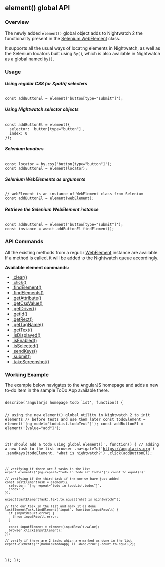 ## element() global API

### Overview
The newly added `element()` global object adds to Nightwatch 2 the functionality present in the [Selenium WebElement](https://www.selenium.dev/selenium/docs/api/javascript/module/selenium-webdriver/index_exports_WebElement.html) class.

It supports all the usual ways of locating elements in Nightwatch, as well as the Selenium locators built using `By()`, which is also available in Nightwatch as a global named `by()`.

### Usage

##### Using regular CSS (or Xpath) selectors

<div class="sample-test" style="max-width:800px"><pre data-language="javascript" style="padding-top: 10px" class="language-javascript"><code class="language-javascript">const addButtonEl = element('button[type="submit"]');
</code></pre></div>

##### Using Nightwatch selector objects

<div class="sample-test" style="max-width:800px"><pre data-language="javascript" style="padding-top: 10px" class="language-javascript"><code class="language-javascript">const addButtonEl = element({
  selector: 'button[type="button"]',
  index: 0
});
</code></pre></div>

##### Selenium locators

<div class="sample-test" style="max-width:800px"><pre data-language="javascript" style="padding-top: 10px" class="language-javascript"><code class="language-javascript">const locator = by.css('button[type="button"]');
const addButtonEl = element(locator);
</code></pre></div>

##### Selenium WebElements as arguments

<div class="sample-test" style="max-width:800px"><pre data-language="javascript" style="padding-top: 10px" class="language-javascript"><code class="language-javascript">// webElement is an instance of WebElement class from Selenium
const addButtonEl = element(webElement);
</code></pre></div>

##### Retrieve the Selenium WebElement instance

<div class="sample-test" style="max-width:800px"><pre data-language="javascript" style="padding-top: 10px" class="language-javascript"><code class="language-javascript">const addButtonEl = element('button[type="submit"]');
const instance = await addButtonEl.findElement();   
</code></pre></div>


### API Commands
All the existing methods from a regular [WebElement](https://www.selenium.dev/selenium/docs/api/javascript/module/selenium-webdriver/index_exports_WebElement.html) instance are available. If a method is called, it will be added to the Nightwatch queue accordingly.

**Available element commands:**
- [.clear()](https://www.selenium.dev/selenium/docs/api/javascript/module/selenium-webdriver/index_exports_WebElement.html#clear)
- [.click()](https://www.selenium.dev/selenium/docs/api/javascript/module/selenium-webdriver/index_exports_WebElement.html#click)
- [.findElement()](https://www.selenium.dev/selenium/docs/api/javascript/module/selenium-webdriver/index_exports_WebElement.html#findElement)
- [.findElements()](https://www.selenium.dev/selenium/docs/api/javascript/module/selenium-webdriver/index_exports_WebElement.html#findElements)
- [.getAttribute()](https://www.selenium.dev/selenium/docs/api/javascript/module/selenium-webdriver/index_exports_WebElement.html#getAttribute)
- [.getCssValue()](https://www.selenium.dev/selenium/docs/api/javascript/module/selenium-webdriver/index_exports_WebElement.html#getCssValue)
- [.getDriver()](https://www.selenium.dev/selenium/docs/api/javascript/module/selenium-webdriver/index_exports_WebElement.html#getDriver)
- [.getId()](https://www.selenium.dev/selenium/docs/api/javascript/module/selenium-webdriver/index_exports_WebElement.html#getId)
- [.getRect()](https://www.selenium.dev/selenium/docs/api/javascript/module/selenium-webdriver/index_exports_WebElement.html#getRect)
- [.getTagName()](https://www.selenium.dev/selenium/docs/api/javascript/module/selenium-webdriver/index_exports_WebElement.html#getTagName)
- [.getText()](https://www.selenium.dev/selenium/docs/api/javascript/module/selenium-webdriver/index_exports_WebElement.html#getText)
- [.isDisplayed()](https://www.selenium.dev/selenium/docs/api/javascript/module/selenium-webdriver/index_exports_WebElement.html#isDisplayed)
- [.isEnabled()](https://www.selenium.dev/selenium/docs/api/javascript/module/selenium-webdriver/index_exports_WebElement.html#isEnabled)
- [.isSelected()](https://www.selenium.dev/selenium/docs/api/javascript/module/selenium-webdriver/index_exports_WebElement.html#isSelected)
- [.sendKeys()](https://www.selenium.dev/selenium/docs/api/javascript/module/selenium-webdriver/index_exports_WebElement.html#sendKeys)
- [.submit()](https://www.selenium.dev/selenium/docs/api/javascript/module/selenium-webdriver/index_exports_WebElement.html#submit)
- [.takeScreenshot()](https://www.selenium.dev/selenium/docs/api/javascript/module/selenium-webdriver/index_exports_WebElement.html#takeScreenshot)

### Working Example

The example below navigates to the AngularJS homepage and adds a new to-do item in the sample ToDo App available there.

<div class="sample-test" style="max-width:800px"><pre data-language="javascript" style="padding-top: 10px" class="language-javascript"><code class="language-javascript">describe('angularjs homepage todo list', function() {

  // using the new element() global utility in Nightwatch 2 to init elements
  // before tests and use them later
  const todoElement = element('[ng-model="todoList.todoText"]');
  const addButtonEl = element('[value="add"]');

  it('should add a todo using global element()', function() {
    // adding a new task to the list
    browser
      .navigateTo('https://angularjs.org')
      .sendKeys(todoElement, 'what is nightwatch?')
      .click(addButtonEl);

    // verifying if there are 3 tasks in the list
    expect.elements('[ng-repeat="todo in todoList.todos"]').count.to.equal(3);

    // verifying if the third task if the one we have just added
    const lastElementTask = element({
      selector: '[ng-repeat="todo in todoList.todos"]',
      index: 2
    });

    expect(lastElementTask).text.to.equal('what is nightwatch?');

    // find our task in the list and mark it as done
    lastElementTask.findElement('input', function(inputResult) {
      if (inputResult.error) {
        throw inputResult.error;
      }

      const inputElement = element(inputResult.value);
      browser.click(inputElement);
    });

    // verify if there are 2 tasks which are marked as done in the list
    expect.elements('*[module=todoApp] li .done-true').count.to.equal(2);
  });
});
</code></pre></div>
